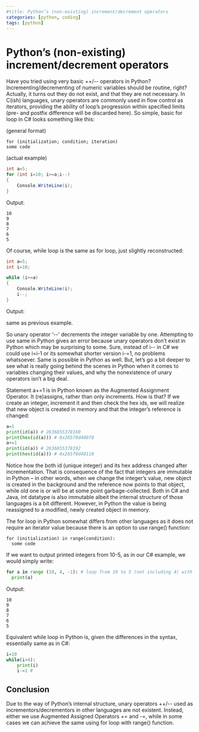 ```yaml
---
#title: Python’s (non-existing) increment/decrement operators
categories: [python, coding]
tags: [python]
---
```

# Python’s (non-existing) increment/decrement operators

Have you tried using very basic ++/-- operators in Python? Incrementing/decrementing of numeric variables should be routine, right? Actually, it turns out they do not exist, and that they are not necessary. In C(ish) languages, unary operators are commonly used in flow control as iterators, providing the ability of loop’s progression within specified limits (pre- and postfix difference will be discarded here). So simple, basic for loop in C# looks something like this:

(general format)
```
for (initialization; condition; iteration)
some code
```

(actual example)
```c#
int a=5;
for (int i=10; i>=a;i--)
{
    Console.WriteLine(i);
}
```
Output:
```
10
9
8
7
6
5
```

Of course, while loop is the same as for loop, just slightly reconstructed:

```c#
int a=5;
int i=10;

while (i>=a)
{
    Console.WriteLine(i);
    i--;
}
```

Output:

same as previous example.

So unary operator ‘--’ decrements the integer variable by one. Attempting to use same in Python gives an error because unary operators don’t exist in Python which may be surprising to some. Sure, instead of i-- in C# we could use i=i-1 or its somewhat shorter version i-=1, no problems whatsoever. Same is possible in Python as well. But, let’s go a bit deeper to see what is really going behind the scenes in Python when it comes to variables changing their values, and why the nonexistence of unary operators isn’t a big deal.

Statement a+=1 is in Python known as the Augmented Assignment Operator. It (re)assigns, rather than only increments. How is that? If we create an integer, increment it and then check the hex ids, we will realize that new object is created in memory and that the integer’s reference is changed:

```python
a=1
print(id(a)) # 2636855378160
print(hex(id(a))) # 0x265f0d400f0
a+=1
print(id(a)) # 2636855378192
print(hex(id(a))) # 0x265f0d40110
```

Notice how the both id (unique integer) and its hex address changed after incrementation. That is consequence of the fact that integers are immutable in Python – in other words, when we change the integer’s value, new object is created in the background and the reference now points to that object, while old one is or will be at some point garbage-collected. Both in C# and Java, int datatype is also immutable albeit the internal structure of those languages is a bit different. However, in Python the value is being reassigned to a modified, newly created object in memory. 

The for loop in Python somewhat differs from other languages as it does not require an iterator value because there is an option to use range() function:
```
for (initialization) in range(condition):
  some code
```

If we want to output printed integers from 10-5, as in our C# example, we would simply write:
```python
for a in range (10, 4, -1): # loop from 10 to 5 (not including 4) with -1 incrementation
  print(a)
```
Output:
```
10
9
8
7
6
5
```
Equivalent while loop in Python is, given the differences in the syntax, essentially same as in C#:
```python
i=10
while(i>4):
    print(i)
    i-=1 # 
```

## Conclusion
Due to the way of Python’s internal structure, unary operators ++/-- used as incrementors/decrementors in other languages are not existent. Instead, either we use Augmented Assigned Operators += and -=, while in some cases we can achieve the same using for loop with range() function. 

